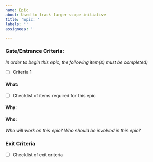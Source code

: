 ```yaml
---
name: Epic
about: Used to track larger-scope initiative
title: 'Epic: '
labels: ''
assignees: ''

---
```


### Gate/Entrance Criteria:
_In order to begin this epic, the following item(s) must be completed)_
- [ ] Criteria 1

#### What:
- [ ] Checklist of items required for this epic

#### Why:

#### Who:
_Who will work on this epic? Who should be involved in this epic?_

### Exit Criteria
- [ ] Checklist of exit criteria

